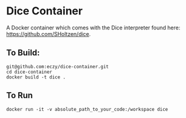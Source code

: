 # Dice Container

A Docker container which comes with the Dice interpreter found here: https://github.com/SHoltzen/dice.

## To Build:
```
git@github.com:eczy/dice-container.git
cd dice-container
docker build -t dice .
```

## To Run
```
docker run -it -v absolute_path_to_your_code:/workspace dice
```